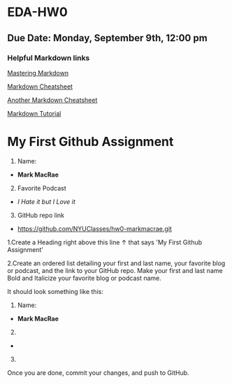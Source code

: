 # EDA-HW0
## Due Date: Monday, September 9th, 12:00 pm 
### Helpful Markdown links
[Mastering Markdown](https://guides.github.com/features/mastering-markdown/)

[Markdown Cheatsheet](https://github.com/adam-p/markdown-here/wiki/Markdown-Cheatsheet)

[Another Markdown Cheatsheet](https://guides.github.com/pdfs/markdown-cheatsheet-online.pdf)

[Markdown Tutorial](https://www.markdowntutorial.com/)

# My First Github Assignment

1. Name:
  * **Mark MacRae**
2. Favorite Podcast
  * _I Hate it but I Love it_
3. GitHub repo link 
  * https://github.com/NYUClasses/hw0-markmacrae.git

1.Create a Heading right above this line &uarr; that says 'My First Github Assignment' 

2.Create an ordered list detailing your first and last name, your favorite blog or podcast, and the link to your GitHub repo. Make your first and last name Bold and Italicize your favorite blog or podcast name.  

It should look something like this: 


1. Name:
  * **Mark MacRae**
2.
  *
3.


Once you are done, commit your changes, and push to GitHub. 
